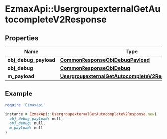 # EzmaxApi::UsergroupexternalGetAutocompleteV2Response

## Properties

| Name | Type | Description | Notes |
| ---- | ---- | ----------- | ----- |
| **obj_debug_payload** | [**CommonResponseObjDebugPayload**](CommonResponseObjDebugPayload.md) |  |  |
| **obj_debug** | [**CommonResponseObjDebug**](CommonResponseObjDebug.md) |  | [optional] |
| **m_payload** | [**UsergroupexternalGetAutocompleteV2ResponseMPayload**](UsergroupexternalGetAutocompleteV2ResponseMPayload.md) |  |  |

## Example

```ruby
require 'Ezmaxapi'

instance = EzmaxApi::UsergroupexternalGetAutocompleteV2Response.new(
  obj_debug_payload: null,
  obj_debug: null,
  m_payload: null
)
```

